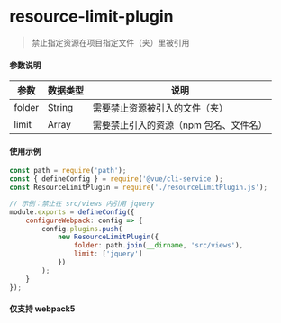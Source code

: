# resource-limit-plugin
> 禁止指定资源在项目指定文件（夹）里被引用

#### 参数说明
|  参数   | 数据类型  | 说明  |
|  ----  | ----  | ----  |
| folder  | String | 需要禁止资源被引入的文件（夹） |
| limit  | Array | 需要禁止引入的资源（npm 包名、文件名） |

#### 使用示例
```javascript
const path = require('path');
const { defineConfig } = require('@vue/cli-service');
const ResourceLimitPlugin = require('./resourceLimitPlugin.js');

// 示例：禁止在 src/views 内引用 jquery
module.exports = defineConfig({
	configureWebpack: config => {
		config.plugins.push(
			new ResourceLimitPlugin({
				folder: path.join(__dirname, 'src/views'),
				limit: ['jquery']
			})
		);
	}
});
```

#### 仅支持 webpack5
